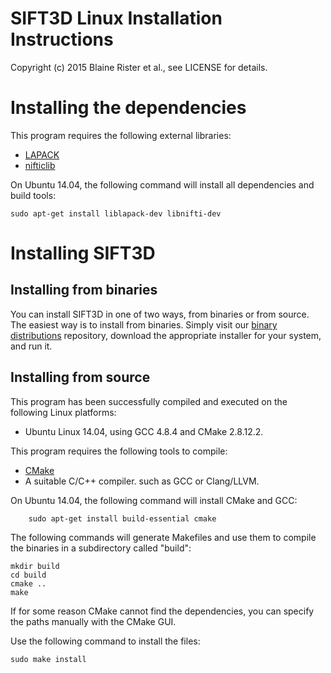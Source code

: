 # SIFT3D Linux Installation Instructions

Copyright (c) 2015 Blaine Rister et al., see LICENSE for details.

# Installing the dependencies

This program requires the following external libraries:
- [LAPACK](http://www.netlib.org/lapack/)
- [nifticlib](http://sourceforge.net/projects/niftilib/files/nifticlib/)

On Ubuntu 14.04, the following command will install all dependencies and build tools:

	sudo apt-get install liblapack-dev libnifti-dev

# Installing SIFT3D

## Installing from binaries

You can install SIFT3D in one of two ways, from binaries or from source. The easiest way is to install from binaries. Simply visit our [binary distributions](https://github.com/bbrister/SIFT3D-installers) repository, download the appropriate installer for your system, and run it. 

## Installing from source

This program has been successfully compiled and executed on the following Linux platforms:
- Ubuntu Linux 14.04, using GCC 4.8.4 and CMake 2.8.12.2.

This program requires the following tools to compile:
- [CMake](http://www.cmake.org)
- A suitable C/C++ compiler. such as GCC or Clang/LLVM.

On Ubuntu 14.04, the following command will install CMake and GCC:

        sudo apt-get install build-essential cmake

The following commands will generate Makefiles and use them to compile the binaries in a subdirectory called "build":

	mkdir build
	cd build
	cmake ..
	make

If for some reason CMake cannot find the dependencies, you can specify the paths manually with the CMake GUI. 

Use the following command to install the files:

	sudo make install
